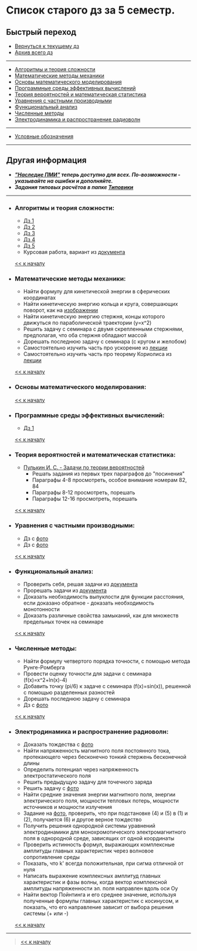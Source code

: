 # Список старого дз за 5 семестр.

## Быстрый переход

- [Вернуться к текущему дз](../README.md#Список-текущего-и-будущего-дз)
- [Архив всего дз](Архив_дз.md)

***

- [Алгоритмы и теория сложности](#Алгоритмы-и-теория-сложности)
- [Математические методы механики](#Математические-методы-механики)
- [Основы математического моделирования](#Основы-математического-моделирования)
- [Программные среды эффективных вычислений](#Программные-среды-эффективных-вычислений)
- [Теория вероятностей и математическая статистика](#Теория-вероятностей-и-математическая-статистика)
- [Уравнения с частными производными](#Уравнения-с-частными-производными)
- [Функциональный анализ](#Функциональный-анализ)
- [Численные методы](#Численные-методы)
- [Электродинамика и распространение радиоволн](#Электродинамика-и-распространение-радиоволн)

***
    
- [Условные обозначения](#Условные-обозначения)

***

## Другая информация

- __*["Наследие ПМИ"](https://github.com/appliedMathematicsAndComputerScience/PMI_legacy) теперь доступно для всех. По-возможности - указывайте на ошибки и дополняйте.*__
- __*Задания типовых расчётов в папке [Типовики](https://github.com/nektonick/KMBO-01-homework/tree/master/%D0%A2%D0%B8%D0%BF%D0%BE%D0%B2%D0%B8%D0%BA%D0%B8)*__

***

- ### Алгоритмы и теория сложности:
    - [Дз 1](../Ресурсы/Документы/5сем/Задачи_на_дом_к_семинару_1.pdf)
    - [Дз 2](../Ресурсы/Документы/5сем/Домашнее_задание_к_семинару_2.pdf)
    - [Дз 3](../Ресурсы/Документы/5сем/Домашнее_задание_к_семинару_3.pdf)
    - [Дз 4](../Ресурсы/Документы/5сем/Домашнее_задание_к_семинару_4.pdf)
    - [Дз 5](../Ресурсы/Документы/5сем/Домашнее_задание_к_семинару_5.pdf)
    - Курсовая работа, вариант из [документа](../Ресурсы/Документы/5сем/Задачи_для_курсовой_работы.pdf)

    [<< к началу](#Быстрый-переход)

- ### Математические методы механики:
    - Найти формулу для кинетической энергии в сферических координатах
    - Найти кинетическую энергию кольца и круга, совершающих поворот, как на [изображении](../Ресурсы/Изображения/5сем/термех_1.jpg)
    - Найти кинетическую энергию стержня, концы которого движуться по параболической траектории (y=x^2)
    - Решить задачу с семинара с двумя скрепленными стержнями, предполагая, что оба стержня обладают массой
    - Дорешать последнюю задачу с семинара (с кругом и желобом)
    - Самостоятельно изучить часть про ускорение из [лекции](../Ресурсы/Документы/5сем/Теоретическая_механика._Лекция_3.pdf)
    - Самостоятельно изучить часть про теорему Кориолиса из [лекции](../Ресурсы/Документы/5сем/Теоретическая_механика._Лекция_3.pdf)
    
    
    [<< к началу](#Быстрый-переход)
    

- ### Основы математического моделирования:
    
      
    [<< к началу](#Быстрый-переход)

- ### Программные среды эффективных вычислений:
    - [Дз 1](../Ресурсы/Документы/5сем/ОС_1.txt)
    

    [<< к началу](#Быстрый-переход) 

- ### Теория вероятностей и математическая статистика:
    - [Пулькин И. С. - Задачи по теории вероятностей](../Книги/Пулькин_И._С._-_Задачи_по_теории_вероятностей.pdf)
        - Решать задания из первых трех параграфов до "посинения"
        - Параграфы 4-8 просмотреть, особое внимание номерам 82, 84
        - Параграфы 8-12 просмотреть, порешать
        - Параграфы 12-16 просмотреть, порешать
    
      
    [<< к началу](#Быстрый-переход)
    
- ### Уравнения с частными производными:
    - Дз с [фото](../Ресурсы/Документы/5сем/IMG_20221002_0001.pdf)
    - Дз с [фото](../Ресурсы/Документы/5сем/IMG_20221014_0001.pdf)
    

    [<< к началу](#Быстрый-переход)

- ### Функциональный анализ:
    - Проверить себя, решая задачи из [документа](../Ресурсы/Документы/5сем/Schyotnye_mnozhestva_moschnost_mnozhestva.pdf)
    - Прорешать задачи из [документа](../Ресурсы/Документы/5сем/Metricheskie_prostranstva_2.pdf)
    - Доказать необходимость выпуклости для функции расстояния, если доказано обратное - доказать необходимость монотонности
    - Доказать различные свойства замыканий, как для множеств предельных точек на семинаре
    
      
    [<< к началу](#Быстрый-переход)

- ### Численные методы:
    - Найти формулу четвертого порядка точности, с помощью метода Рунге-Ромберга
    - Провести оценку точности для задачи c семинара (f(x)=x^2+ln(x)-4)
    - Добавить точку (pi/6) к задаче с семинара (f(x)=sin(x)), решенной с помощью разделенных разностей
    - Дорешать последнюю задачу с семинара
    - Дз с [фото](Ресурсы/Изображения/5сем/методы_2.jpg)

      
    [<< к началу](#Быстрый-переход)

- ### Электродинамика и распространение радиоволн:
    - Доказать тождества с [фото](../Ресурсы/Изображения/5сем/ЭДиРРВ_1.jpg)
    - Найти напряженность магнитного поля постоянного тока, протекающего через бесконечно тонкий стержень бесконечной длины
    - Определить потенциал через напряженность электростатического поля
    - Решить предыдущую задачу для точечного заряда
    - Решить задачу с [фото](../Ресурсы/Изображения/5сем/ЭДиРРВ_2.jpg)
    - Найти средние значения энергии магнитного поля, энергии электрического поля, мощности тепловых потерь, мощности источников и мощности излучения
    - Задание на [фото](../Ресурсы/Изображения/5сем/ЭДиРРВ_3.jpg), проверить, что при подстановке (4) и (5) в (1) и (2), получается (6) и другое верное тождество
    - Получить решения однородной системы уравнений электродинамики для монохромотического электромагнитного поля в однородной среде, зависящих от одной координаты
    - Проверить истинность формул, выражающих комплексные амплитуды главных характеристик через волновое сопротивление среды
    - Показать, что k' всегда положительная, при сигма отличной от нуля
    - Написать выражение комплексных амплитуд главных характеристик и фазы волны, когда вектор комплексной амплитуды напряженности эл. поля направлен вдоль оси Oy
    - Найти вектор Пойнтинга и его среднее значение, используя полученные формулы главных характеристик с косинусом, и показать, что его направление зависит от выбора решения системы (+ или -)
    
      
    [<< к началу](#Быстрый-переход)

***

> [<< к началу](#Быстрый-переход)